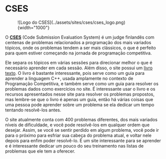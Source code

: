 # CSES
<figure markdown="span">
    ![Logo do CSES](../assets/sites/cses/cses_logo.png){width="1000"}
</figure>

O <a href="https://cses.fi/problemset" target="_blank">**CSES**</a> (Code Submission Evaluation System) é um judge finlandês com centenas de problemas relacionados a programação dos mais variados tópicos, onde os problemas tendem a ser mais clássicos, o que é perfeito para quem estiver começando na jornada de programação competitiva.

Ele separa os tópicos em várias sessões para direcionar melhor o que é necessário aprender em cada sessão. Além disso, o site possui um <a href="https://cses.fi/book/book.pdf" target="_blank">livro texto</a>. O livro é bastante interessante, pois serve como um guia para aprender a linguagem C++, usada amplamente no contexto de Programação Competitiva, e também serve como um guia para resolver os problemas dados como exercícios no site. É interessante usar o livro e os recursos apresentados nesse site para resolver os problemas propostos, mas lembre-se que o livro é apenas um guia, então há várias coisas que uma pessoa pode aprender sobre um problema se ela dedicar um tempo tentando resolvê-los antes.

O site atualmente conta com $400$ problemas diferentes, dos mais variados níveis de dificuldade, e você pode resolvê-los em qualquer ordem que desejar. Assim, se você se sentir perdido em algum problema, você pode ir para o próximo para esfriar sua cabeça do problema atual, e voltar nele depois para enfim poder resolvê-lo. É um site interessante para se aprender e é interessante dedicar um pouco do seu treinamento nas listas de problemas que ele tem a oferecer.